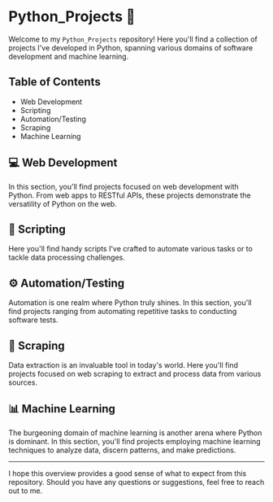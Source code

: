 # Python_Projects :snake:

Welcome to my `Python_Projects` repository! Here you'll find a collection of projects I've developed in Python, spanning various domains of software development and machine learning.

## Table of Contents

- Web Development
- Scripting
- Automation/Testing
- Scraping
- Machine Learning

## :computer: Web Development

In this section, you'll find projects focused on web development with Python. From web apps to RESTful APIs, these projects demonstrate the versatility of Python on the web.

## :wrench: Scripting

Here you'll find handy scripts I've crafted to automate various tasks or to tackle data processing challenges.

## :gear: Automation/Testing

Automation is one realm where Python truly shines. In this section, you'll find projects ranging from automating repetitive tasks to conducting software tests.

## :page_with_curl: Scraping

Data extraction is an invaluable tool in today's world. Here you'll find projects focused on web scraping to extract and process data from various sources.

## :bar_chart: Machine Learning

The burgeoning domain of machine learning is another arena where Python is dominant. In this section, you'll find projects employing machine learning techniques to analyze data, discern patterns, and make predictions.

---

I hope this overview provides a good sense of what to expect from this repository. Should you have any questions or suggestions, feel free to reach out to me.